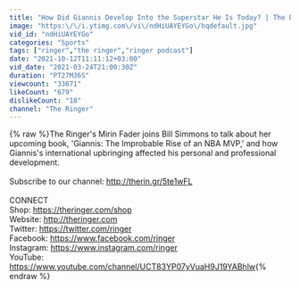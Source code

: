 ```yaml
---
title: "How Did Giannis Develop Into the Superstar He Is Today? | The Bill Simmons Podcast"
image: "https:\/\/i.ytimg.com\/vi\/ndHiUAYEYGo\/hqdefault.jpg"
vid_id: "ndHiUAYEYGo"
categories: "Sports"
tags: ["ringer","the ringer","ringer podcast"]
date: "2021-10-12T11:11:12+03:00"
vid_date: "2021-03-24T21:00:30Z"
duration: "PT27M36S"
viewcount: "33671"
likeCount: "679"
dislikeCount: "18"
channel: "The Ringer"
---
```

{% raw %}The Ringer's Mirin Fader joins Bill Simmons to talk about her upcoming book, 'Giannis: The Improbable Rise of an NBA MVP,' and how Giannis's international upbringing affected his personal and professional development.<br /><br />Subscribe to our channel: <a rel="nofollow" target="blank" href="http://therin.gr/5te1wFL">http://therin.gr/5te1wFL</a><br /><br />CONNECT<br />Shop: <a rel="nofollow" target="blank" href="https://theringer.com/shop">https://theringer.com/shop</a><br />Website: <a rel="nofollow" target="blank" href="http://theringer.com">http://theringer.com</a><br />Twitter: <a rel="nofollow" target="blank" href="https://twitter.com/ringer">https://twitter.com/ringer</a><br />Facebook: <a rel="nofollow" target="blank" href="https://www.facebook.com/ringer">https://www.facebook.com/ringer</a><br />Instagram: <a rel="nofollow" target="blank" href="https://www.instagram.com/ringer">https://www.instagram.com/ringer</a><br />YouTube: <a rel="nofollow" target="blank" href="https://www.youtube.com/channel/UCT83YP07yVuaH9J19YABhlw">https://www.youtube.com/channel/UCT83YP07yVuaH9J19YABhlw</a>{% endraw %}
